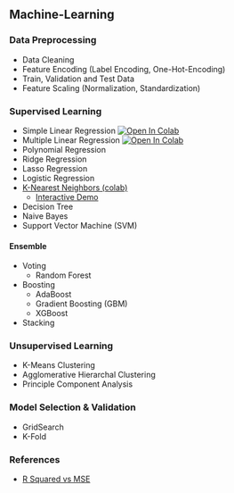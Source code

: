 ## Machine-Learning

### Data Preprocessing
* Data Cleaning
* Feature Encoding (Label Encoding, One-Hot-Encoding)
* Train, Validation and Test Data
* Feature Scaling (Normalization, Standardization)

### Supervised Learning
* Simple Linear Regression [![Open In Colab](https://colab.research.google.com/assets/colab-badge.svg)](https://colab.research.google.com/drive/1sJa-yaL31YUF6SrYZ2CnMUT675mSx9gN?usp=sharing)
* Multiple Linear Regression [![Open In Colab](https://colab.research.google.com/assets/colab-badge.svg)](https://colab.research.google.com/drive/1KnlRilD7HBvhVsaS8BeYhaGjEpQoghkH?usp=sharing)
* Polynomial Regression 
* Ridge Regression
* Lasso Regression
* Logistic Regression 
* <a href = "https://colab.research.google.com/drive/1H4mcgtgLerJ71qLtMeZ-ceZBEU5xHRyt?usp=sharing"> K-Nearest Neighbors (colab) </a>
  * <a href="https://adotg.github.io/knn-what-how-why/">Interactive Demo</a>
* Decision Tree
* Naive Bayes 
* Support Vector Machine (SVM)

#### Ensemble
* Voting 
  * Random Forest
* Boosting 
  * AdaBoost
  * Gradient Boosting (GBM)
  * XGBoost
* Stacking

### Unsupervised Learning
* K-Means Clustering
* Agglomerative Hierarchal Clustering
* Principle Component Analysis

### Model Selection & Validation
* GridSearch
* K-Fold

### References 
* <a href = "https://data.library.virginia.edu/is-r-squared-useless/"> R Squared vs MSE </a>
